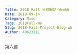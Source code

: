 ```yaml
---
Title: 2018 Fall 分組網誌-Week6
Date: 2018-09-14 
Category: Misc
Tags: 2018Fall-W6
Slug: 2018-Fall-Project-Blog-w6
Author: 40623111
---
```


第六週

<!-- PELICAN_END_SUMMARY -->